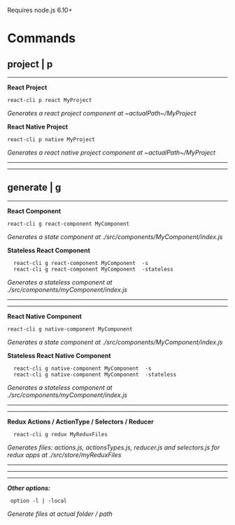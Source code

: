 Requires node.js 6.10+

**Commands**
=======

project | p
-------

----------
**React Project**

    react-cli p react MyProject  

*Generates a react project component at ~actualPath~/MyProject*

**React Native Project**

    react-cli p native MyProject  

*Generates a react native project component at ~actualPath~/MyProject*

----------

----------

generate | g
-------

----------

**React Component**

    react-cli g react-component MyComponent  

  *Generates a state component at ./src/components/MyComponent/index.js*


**Stateless React Component**

      react-cli g react-component MyComponent  -s
      react-cli g react-component MyComponent  -stateless   

  *Generates a stateless component at ./src/components/myComponent/index.js*

----------

----------

**React Native Component**

    react-cli g native-component MyComponent  

  *Generates a state component at ./src/components/MyComponent/index.js*


**Stateless React Native Component**

      react-cli g native-component MyComponent  -s
      react-cli g native-component MyComponent  -stateless   

  *Generates a stateless component at ./src/components/myComponent/index.js*

----------

----------

**Redux Actions / ActionType / Selectors / Reducer**

      react-cli g redux MyReduxFiles

*Generates files: actions.js, actionsTypes.js, reducer.js and selectors.js for redux apps at ./src/store/myReduxFiles*

----------

----------

----------
***Other options:***


     option -l | -local

*Generate files at actual folder / path*

